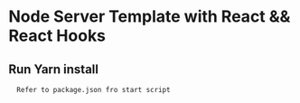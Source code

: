 # Node Server Template with React && React Hooks


## Run Yarn install
      Refer to package.json fro start script
